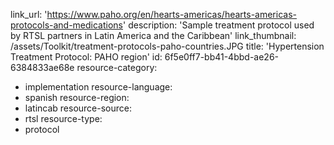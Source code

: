 link_url: 'https://www.paho.org/en/hearts-americas/hearts-americas-protocols-and-medications'
description: 'Sample treatment protocol used by RTSL partners in Latin America and the Caribbean'
link_thumbnail: /assets/Toolkit/treatment-protocols-paho-countries.JPG
title: 'Hypertension Treatment Protocol: PAHO region'
id: 6f5e0ff7-bb41-4bbd-ae26-6384833ae68e
resource-category:
  - implementation
resource-language:
  - spanish
resource-region:
  - latincab
resource-source:
  - rtsl
resource-type:
  - protocol
